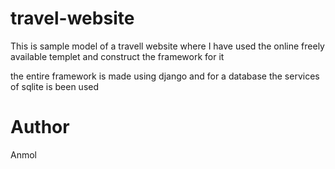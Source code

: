# travel-website
This is sample model of a travell website 
where I have used the online freely available
templet and construct the framework for it 

the entire framework is made using django and
for a database the services of sqlite is been used

# Author
Anmol
